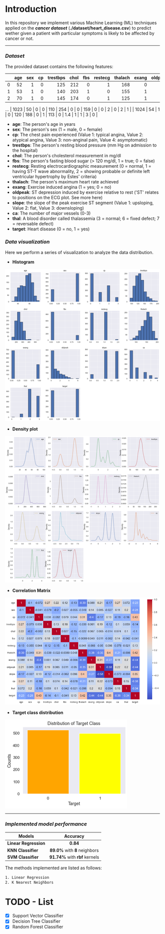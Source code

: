 # Introduction

In this repository we implement various Machine Learning (ML) techniques applied on the *__cancer dataset__* (__./dataset/heart_disease.csv__)
to predict wether given a patient with particular symptoms is likely to be affected by cancer or not.

---
### *__Dataset__*
The provided dataset contains the following features:

|      |   age |   sex |   cp |   trestbps |   chol |   fbs |   restecg |   thalach |   exang |   oldpeak |   slope |   ca |   thal |   target |
|-----:|------:|------:|-----:|-----------:|-------:|------:|----------:|----------:|--------:|----------:|--------:|-----:|-------:|---------:|
|    0 |    52 |     1 |    0 |        125 |    212 |     0 |         1 |       168 |       0 |       1   |       2 |    2 |      3 |        0 |
|    1 |    53 |     1 |    0 |        140 |    203 |     1 |         0 |       155 |       1 |       3.1 |       0 |    0 |      3 |        0 |
|    2 |    70 |     1 |    0 |        145 |    174 |     0 |         1 |       125 |       1 |       2.6 |       0 |    0 |      3 |        0 |
...
| 1023 |    50 |     0 |    0 |        110 |    254 |     0 |         0 |       159 |       0 |       0   |       2 |    0 |      2 |        1 |
| 1024 |    54 |     1 |    0 |        120 |    188 |     0 |         1 |       113 |       0 |       1.4 |       1 |    1 |      3 |        0 |

- **age**: The person's age in years
- **sex**: The person's sex (1 = male, 0 = female)
- **cp**: The chest pain experienced (Value 1: typical angina, Value 2: atypical angina, Value 3: non-anginal pain, Value 4: asymptomatic)
- **trestbps**: The person's resting blood pressure (mm Hg on admission to the hospital)
- **chol**: The person's cholesterol measurement in mg/dl
- **fbs**: The person's fasting blood sugar (> 120 mg/dl, 1 = true; 0 = false)
- **restecg**: Resting electrocardiographic measurement (0 = normal, 1 = having ST-T wave abnormality, 2 = showing probable or definite left ventricular hypertrophy by Estes' criteria)
- **thalach**: The person's maximum heart rate achieved
- **exang**: Exercise induced angina (1 = yes; 0 = no)
- **oldpeak**: ST depression induced by exercise relative to rest ('ST' relates to positions on the ECG plot. See more here)
- **slope**: the slope of the peak exercise ST segment (Value 1: upsloping, Value 2: flat, Value 3: downsloping)
- **ca**: The number of major vessels (0-3)
- **thal**: A blood disorder called thalassemia (3 = normal; 6 = fixed defect; 7 = reversable defect)
- **target**: Heart disease (0 = no, 1 = yes)

### *__Data visualization__*
Here we perform a series of visualization to analyze the data
distribution. 
- __Histogram__

![](./images/1.png)

- __Density plot__

![](./images/2.png)

- __Correlation Matrix__

![](./images/3.png)

- __Target class distribution__

![](./images/4.png)

---
### *__Implemented model performance__*
| Models | Accuracy |
| ------ | :--------:|
|**Linear Regression** | __0.84__|
| **KNN Classifier** | __89.0%__ with __8__ neighbors |
|**SVM Classifier** |__91.74%__ with __rbf__ kernels |

 

The methods implemented are listed as follows:
```
1. Linear Regression
2. K Nearest Neighbors
```
# TODO - List
- [x] Support Vector Classifier
- [x] Decision Tree Classifier
- [x] Random Forest Classifier